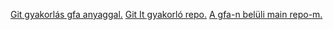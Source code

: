 [Git gyakorlás gfa anyaggal.](git-lesson-repository)
[Git It gyakorló repo.](patchwork)
[A gfa-n belüli main repo-m.](karczubm)
